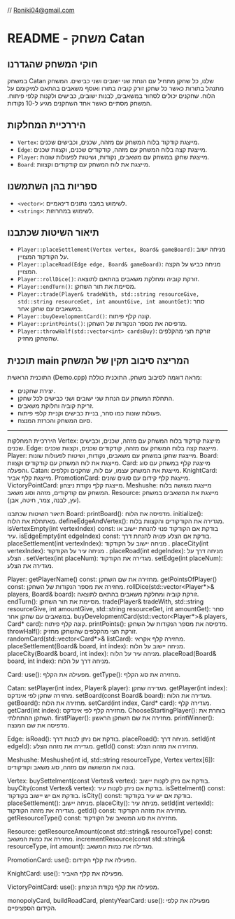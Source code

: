 // Roniki04@gmail.com

# README - משחק Catan

## חוקי המשחק שהגדרנו
במשחק Catan שלנו, כל שחקן מתחיל עם הנחת שני ישובים ושני כבישים. המשחק מתנהל בתורות כאשר כל שחקן זורק קוביה בתורו ואוסף משאבים בהתאם למיקומם על הלוח. שחקנים יכולים לסחור במשאבים, לבנות ישובים, כבישים ולקנות קלפי פיתוח. המשחק מסתיים כאשר אחד השחקנים מגיע ל-10 נקודות.

## היררכיית המחלקות
- `Vertex`: מייצגת קודקוד בלוח המשחק עם מזהה, שכנים, וכבישים שכנים.
- `Edge`: מייצגת קצה בלוח המשחק עם מזהה, קודקודים שכנים, וקצוות שכנים.
- `Player`: מייצגת שחקן במשחק עם משאבים, נקודות, ושיטות לפעולות שונות.
- `Board`: מייצגת את לוח המשחק עם קודקודים וקצוות.

## ספריות בהן השתמשנו
- `<vector>`: לשימוש במבני נתונים דינאמיים.
- `<string>`: לשימוש במחרוזות.

## תיאור השיטות שכתבנו
- `Player::placeSettlement(Vertex vertex, Board& gameBoard)`: מניחה ישוב על הקודקוד המצויין.
- `Player::placeRoad(Edge edge, Board& gameBoard)`: מניחה כביש על הקצה המצויין.
- `Player::rollDice()`: זורקת קוביה ומחלקת משאבים בהתאם לתוצאה.
- `Player::endTurn()`: מסיימת את תור השחקן.
- `Player::trade(Player& tradeWith, std::string resourceGive, std::string resourceGet, int amountGive, int amountGet)`: סחר במשאבים עם שחקן אחר.
- `Player::buyDevelopmentCard()`: קונה קלף פיתוח.
- `Player::printPoints()`: מדפיסה את מספר הנקודות של השחקן.
- `Player::throwHalf(std::vector<int> cardsBuy)`: זורקת חצי מהקלפים שהשחקן מחזיק.

## תוכנית main המריצה סיבוב תקין של המשחק

התוכנית הראשית (Demo.cpp) מראה דוגמה לסיבוב משחק. התוכנית כוללת:
- יצירת שחקנים.
- התחלת המשחק עם הנחת שני ישובים ושני כבישים לכל שחקן.
- זריקת קוביה וחלוקת משאבים.
- פעולות שונות כמו סחר, בניית כבישים וקניית קלפי פיתוח.
- סיום המשחק והכרזת המנצח.


-----------------------------------------

היררכיית המחלקות
Vertex: מייצגת קודקוד בלוח המשחק עם מזהה, שכנים, וכבישים שכנים.
Edge: מייצגת קצה בלוח המשחק עם מזהה, קודקודים שכנים, וקצוות שכנים.
Player: מייצגת שחקן במשחק עם משאבים, נקודות, ושיטות לפעולות שונות.
Board: מייצגת את לוח המשחק עם קודקודים וקצוות.
Card: מייצגת קלף במשחק עם סוג והפעלה.
Catan: מייצגת את המשחק עצמו, עם לוח, שחקנים וקלפים.
KnightCard: מייצגת קלף אביר.
PromotionCard: מייצגת קלף קידום עם סוגים שונים.
VictoryPointCard: מייצגת קלף נקודת ניצחון.
Meshushe: מייצגת משושה בלוח המשחק עם קודקודים, מזהה וסוג משאב.
Resource: מייצגת את המשאבים במשחק (עץ, לבנה, צמר, חיטה, אבן).


תיאור השיטות שכתבנו
Board:
printBoard(): מדפיסה את הלוח.
initialize(): מאתחלת את הלוח.
defineEdgeAndVertex(): מגדירה את הקודקודים והקצוות בלוח.
isVertexEmpty(int vertexIndex) const: בודקת אם הקודקוד פנוי להנחת יישוב או עיר.
isEdgeEmpty(int edgeIndex) const: בודקת אם הצלע פנויה להנחת דרך.
placeSettlement(int vertexIndex): מניחה יישוב על הקודקוד .
placeCity(int vertexIndex): מניחה עיר על הקודקוד .
placeRoad(int edgeIndex): מניחה דרך על הצלע .
setVertex(int placeNum): מגדירה את הקודקוד.
setEdge(int placeNum): מגדירה את הצלע.

Player:
getPlayerName() const: מחזירה את שם השחקן.
getPointsOfPlayer() const: מחזירה את מספר הנקודות של השחקן.
rollDice(std::vector<Player*>& players, Board& board): זורקת קוביה ומחלקת משאבים בהתאם לתוצאה.
endTurn(): מסיימת את תור השחקן.
trade(Player& tradeWith, std::string resourceGive, int amountGive, std::string resourceGet, int amountGet): סחר במשאבים עם שחקן אחר.
buyDevelopmentCard(std::vector<Player*>& players, Card* card): קונה קלף פיתוח.
printPoints(): מדפיסה את מספר הנקודות של השחקן.
throwHalf(): זורקת חצי מהקלפים שהשחקן מחזיק.
randomCard(std::vector<Card*>& listCard): מחזירה קלף אקראי.
placeSettlement(Board& board, int index): מניחה יישוב על הלוח.
placeCity(Board& board, int index): מניחה עיר על הלוח.
placeRoad(Board& board, int index): מניחה דרך על הלוח.

Card:
use(): מפעילה את הקלף.
getType(): מחזירה את סוג הקלף.

Catan:
setPlayer(int index, Player& player): מגדירה שחקן.
getPlayer(int index): מחזירה שחקן לפי אינדקס.
setBoard(const Board& board): מגדירה את הלוח.
getBoard(): מחזירה את הלוח.
setCard(int index, Card* card): מגדירה קלף.
getCard(int index): מחזירה קלף לפי אינדקס.
ChooseStartingPlayer(): בוחרת את השחקן ההתחלתי.
firstPlayer(): מחזירה את שם השחקן הראשון.
printWinner(): מדפיסה את שם המנצח.

Edge:
isRoad(): בודקת אם ניתן לבנות דרך.
placeRoad(): מניחה דרך.
setId(int edgeId): מגדירה את מזהה הצלע.
getId() const: מחזירה את מזהה הצלע.

Meshushe:
Meshushe(int id, std::string resourceType, Vertex vertex[6]): בונה את המשושה עם מזהה, סוג משאב וקודקודים.

Vertex:
buySettelment(const Vertex& vertex): בודקת אם ניתן לקנות יישוב.
buyCity(const Vertex& vertex): בודקת אם ניתן לקנות עיר.
isSettelment() const: בודקת אם יש יישוב בקודקוד.
isCity() const: בודקת אם יש עיר בקודקוד.
placeSettlement(): מניחה יישוב.
placeCity(): מניחה עיר.
setId(int vertexId): מגדירה את מזהה הקודקוד.
getId() const: מחזירה את מזהה הקודקוד.
getResourceType() const: מחזירה את סוג המשאב של הקודקוד.

Resource:
getResourceAmount(const std::string& resourceType) const: מחזירה את כמות המשאב.
incrementResource(const std::string& resourceType, int amount): מגדילה את כמות המשאב.

PromotionCard:
use(): מפעילה את קלף הקידום.

KnightCard:
use(): מפעילה את קלף האביר.

VictoryPointCard:
use(): מפעילה את קלף נקודת הניצחון.

monopolyCard, buildRoadCard, plentyYearCard:
use(): מפעילה את קלפי הקידום הספציפיים.

